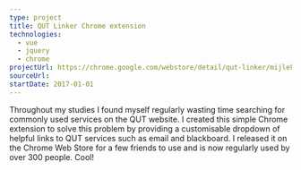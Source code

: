 ```yaml
---
type: project
title: QUT Linker Chrome extension
technologies:
  - vue
  - jquery
  - chrome
projectUrl: https://chrome.google.com/webstore/detail/qut-linker/mijlekehieejblbkoanokjhbokikhddo?hl=en
sourceUrl:
startDate: 2017-01-01
---
```


Throughout my studies I found myself regularly wasting time searching for commonly used services on the QUT website. I created this simple Chrome extension to solve this problem by providing a customisable dropdown of helpful links to QUT services such as email and blackboard. I released it on the Chrome Web Store for a few friends to use and is now regularly used by over 300 people. Cool!
